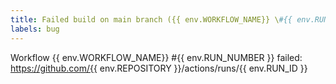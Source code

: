 ```yaml
---
title: Failed build on main branch ({{ env.WORKFLOW_NAME}} \#{{ env.RUN_NUMBER }})
labels: bug
---
```

Workflow {{ env.WORKFLOW_NAME}} #{{ env.RUN_NUMBER }} failed: https://github.com/{{ env.REPOSITORY }}/actions/runs/{{ env.RUN_ID }}
